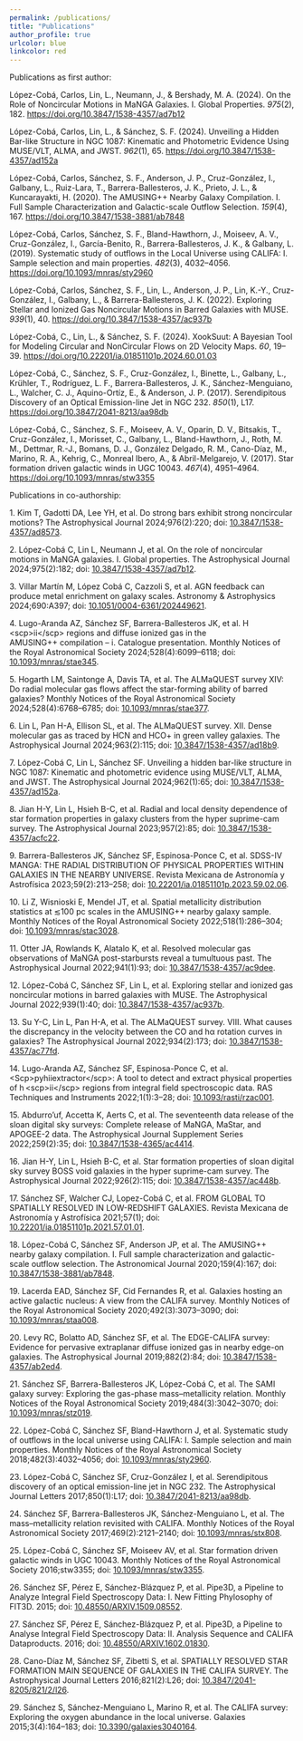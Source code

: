 ```yaml
---
permalink: /publications/
title: "Publications"
author_profile: true
urlcolor: blue
linkcolor: red
---
```


Publications as first author:

López-Cobá, Carlos, Lin, L., Neumann, J., & Bershady, M. A. (2024).
<span class="nocase">On the Role of Noncircular Motions in MaNGA
Galaxies. I. Global Properties</span>. *975*(2), 182.
<https://doi.org/10.3847/1538-4357/ad7b12>

López-Cobá, Carlos, Lin, L., & Sánchez, S. F. (2024).
<span class="nocase">Unveiling a Hidden Bar-like Structure in NGC 1087:
Kinematic and Photometric Evidence Using MUSE/VLT, ALMA, and
JWST</span>. *962*(1), 65. <https://doi.org/10.3847/1538-4357/ad152a>

López-Cobá, Carlos, Sánchez, S. F., Anderson, J. P., Cruz-González, I.,
Galbany, L., Ruiz-Lara, T., Barrera-Ballesteros, J. K., Prieto, J. L., &
Kuncarayakti, H. (2020). <span class="nocase">The AMUSING++ Nearby
Galaxy Compilation. I. Full Sample Characterization and Galactic-scale
Outflow Selection</span>. *159*(4), 167.
<https://doi.org/10.3847/1538-3881/ab7848>

López-Cobá, Carlos, Sánchez, S. F., Bland-Hawthorn, J., Moiseev, A. V.,
Cruz-González, I., Garcı́a-Benito, R., Barrera-Ballesteros, J. K., &
Galbany, L. (2019). <span class="nocase">Systematic study of outflows in
the Local Universe using CALIFA: I. Sample selection and main
properties</span>. *482*(3), 4032–4056.
<https://doi.org/10.1093/mnras/sty2960>

López-Cobá, Carlos, Sánchez, S. F., Lin, L., Anderson, J. P., Lin,
K.-Y., Cruz-González, I., Galbany, L., & Barrera-Ballesteros, J. K.
(2022). <span class="nocase">Exploring Stellar and Ionized Gas
Noncircular Motions in Barred Galaxies with MUSE</span>. *939*(1), 40.
<https://doi.org/10.3847/1538-4357/ac937b>

López-Cobá, C., Lin, L., & Sánchez, S. F. (2024).
<span class="nocase">XookSuut: A Bayesian Tool for Modeling Circular and
NonCircular Flows on 2D Velocity Maps</span>. *60*, 19–39.
<https://doi.org/10.22201/ia.01851101p.2024.60.01.03>

López-Cobá, C., Sánchez, S. F., Cruz-González, I., Binette, L., Galbany,
L., Krühler, T., Rodrı́guez, L. F., Barrera-Ballesteros, J. K.,
Sánchez-Menguiano, L., Walcher, C. J., Aquino-Ortı́z, E., & Anderson, J.
P. (2017). <span class="nocase">Serendipitous Discovery of an Optical
Emission-line Jet in NGC 232</span>. *850*(1), L17.
<https://doi.org/10.3847/2041-8213/aa98db>

López-Cobá, C., Sánchez, S. F., Moiseev, A. V., Oparin, D. V., Bitsakis,
T., Cruz-González, I., Morisset, C., Galbany, L., Bland-Hawthorn, J.,
Roth, M. M., Dettmar, R.-J., Bomans, D. J., González Delgado, R. M.,
Cano-Dı́az, M., Marino, R. A., Kehrig, C., Monreal Ibero, A., &
Abril-Melgarejo, V. (2017). <span class="nocase">Star formation driven
galactic winds in UGC 10043</span>. *467*(4), 4951–4964.
<https://doi.org/10.1093/mnras/stw3355>

Publications in co-authorship:

<span class="csl-left-margin">1.
</span><span class="csl-right-inline">Kim T, Gadotti DA, Lee YH, et al.
Do strong bars exhibit strong noncircular motions? The Astrophysical
Journal 2024;976(2):220; doi:
[10.3847/1538-4357/ad8573](https://doi.org/10.3847/1538-4357/ad8573).</span>

<span class="csl-left-margin">2.
</span><span class="csl-right-inline">López-Cobá C, Lin L, Neumann J, et
al. On the role of noncircular motions in MaNGA galaxies. I. Global
properties. The Astrophysical Journal 2024;975(2):182; doi:
[10.3847/1538-4357/ad7b12](https://doi.org/10.3847/1538-4357/ad7b12).</span>

<span class="csl-left-margin">3.
</span><span class="csl-right-inline">Villar Martín M, López Cobá C,
Cazzoli S, et al. AGN feedback can produce metal enrichment on galaxy
scales. Astronomy &amp; Astrophysics 2024;690:A397; doi:
[10.1051/0004-6361/202449621](https://doi.org/10.1051/0004-6361/202449621).</span>

<span class="csl-left-margin">4.
</span><span class="csl-right-inline">Lugo-Aranda AZ, Sánchez SF,
Barrera-Ballesteros JK, et al. H &lt;scp&gt;ii&lt;/scp&gt; regions and
diffuse ionized gas in the AMUSING++ compilation – i. Catalogue
presentation. Monthly Notices of the Royal Astronomical Society
2024;528(4):6099–6118; doi:
[10.1093/mnras/stae345](https://doi.org/10.1093/mnras/stae345).</span>

<span class="csl-left-margin">5.
</span><span class="csl-right-inline">Hogarth LM, Saintonge A, Davis TA,
et al. The ALMaQUEST survey XIV: Do radial molecular gas flows affect
the star-forming ability of barred galaxies? Monthly Notices of the
Royal Astronomical Society 2024;528(4):6768–6785; doi:
[10.1093/mnras/stae377](https://doi.org/10.1093/mnras/stae377).</span>

<span class="csl-left-margin">6.
</span><span class="csl-right-inline">Lin L, Pan H-A, Ellison SL, et al.
The ALMaQUEST survey. XII. Dense molecular gas as traced by HCN and HCO+
in green valley galaxies. The Astrophysical Journal 2024;963(2):115;
doi:
[10.3847/1538-4357/ad18b9](https://doi.org/10.3847/1538-4357/ad18b9).</span>

<span class="csl-left-margin">7.
</span><span class="csl-right-inline">López-Cobá C, Lin L, Sánchez SF.
Unveiling a hidden bar-like structure in NGC 1087: Kinematic and
photometric evidence using MUSE/VLT, ALMA, and JWST. The Astrophysical
Journal 2024;962(1):65; doi:
[10.3847/1538-4357/ad152a](https://doi.org/10.3847/1538-4357/ad152a).</span>

<span class="csl-left-margin">8.
</span><span class="csl-right-inline">Jian H-Y, Lin L, Hsieh B-C, et al.
Radial and local density dependence of star formation properties in
galaxy clusters from the hyper suprime-cam survey. The Astrophysical
Journal 2023;957(2):85; doi:
[10.3847/1538-4357/acfc22](https://doi.org/10.3847/1538-4357/acfc22).</span>

<span class="csl-left-margin">9.
</span><span class="csl-right-inline">Barrera-Ballesteros JK, Sánchez
SF, Espinosa-Ponce C, et al. SDSS-IV MANGA: THE RADIAL DISTRIBUTION OF
PHYSICAL PROPERTIES WITHIN GALAXIES IN THE NEARBY UNIVERSE. Revista
Mexicana de Astronomía y Astrofísica 2023;59(2):213–258; doi:
[10.22201/ia.01851101p.2023.59.02.06](https://doi.org/10.22201/ia.01851101p.2023.59.02.06).</span>

<span class="csl-left-margin">10.
</span><span class="csl-right-inline">Li Z, Wisnioski E, Mendel JT, et
al. Spatial metallicity distribution statistics at ≲100 pc scales in the
AMUSING++ nearby galaxy sample. Monthly Notices of the Royal
Astronomical Society 2022;518(1):286–304; doi:
[10.1093/mnras/stac3028](https://doi.org/10.1093/mnras/stac3028).</span>

<span class="csl-left-margin">11.
</span><span class="csl-right-inline">Otter JA, Rowlands K, Alatalo K,
et al. Resolved molecular gas observations of MaNGA post-starbursts
reveal a tumultuous past. The Astrophysical Journal 2022;941(1):93; doi:
[10.3847/1538-4357/ac9dee](https://doi.org/10.3847/1538-4357/ac9dee).</span>

<span class="csl-left-margin">12.
</span><span class="csl-right-inline">López-Cobá C, Sánchez SF, Lin L,
et al. Exploring stellar and ionized gas noncircular motions in barred
galaxies with MUSE. The Astrophysical Journal 2022;939(1):40; doi:
[10.3847/1538-4357/ac937b](https://doi.org/10.3847/1538-4357/ac937b).</span>

<span class="csl-left-margin">13.
</span><span class="csl-right-inline">Su Y-C, Lin L, Pan H-A, et al. The
ALMaQUEST survey. VIII. What causes the discrepancy in the velocity
between the CO and hα rotation curves in galaxies? The Astrophysical
Journal 2022;934(2):173; doi:
[10.3847/1538-4357/ac77fd](https://doi.org/10.3847/1538-4357/ac77fd).</span>

<span class="csl-left-margin">14.
</span><span class="csl-right-inline">Lugo-Aranda AZ, Sánchez SF,
Espinosa-Ponce C, et al. &lt;Scp&gt;pyhiiextractor&lt;/scp&gt;: A tool
to detect and extract physical properties of h &lt;scp&gt;ii&lt;/scp&gt;
regions from integral field spectroscopic data. RAS Techniques and
Instruments 2022;1(1):3–28; doi:
[10.1093/rasti/rzac001](https://doi.org/10.1093/rasti/rzac001).</span>

<span class="csl-left-margin">15.
</span><span class="csl-right-inline">Abdurro’uf, Accetta K, Aerts C, et
al. The seventeenth data release of the sloan digital sky surveys:
Complete release of MaNGA, MaStar, and APOGEE-2 data. The Astrophysical
Journal Supplement Series 2022;259(2):35; doi:
[10.3847/1538-4365/ac4414](https://doi.org/10.3847/1538-4365/ac4414).</span>

<span class="csl-left-margin">16.
</span><span class="csl-right-inline">Jian H-Y, Lin L, Hsieh B-C, et al.
Star formation properties of sloan digital sky survey BOSS void galaxies
in the hyper suprime-cam survey. The Astrophysical Journal
2022;926(2):115; doi:
[10.3847/1538-4357/ac448b](https://doi.org/10.3847/1538-4357/ac448b).</span>

<span class="csl-left-margin">17.
</span><span class="csl-right-inline">Sánchez SF, Walcher CJ, Lopez-Cobá
C, et al. FROM GLOBAL TO SPATIALLY RESOLVED IN LOW-REDSHIFT GALAXIES.
Revista Mexicana de Astronomía y Astrofísica 2021;57(1); doi:
[10.22201/ia.01851101p.2021.57.01.01](https://doi.org/10.22201/ia.01851101p.2021.57.01.01).</span>

<span class="csl-left-margin">18.
</span><span class="csl-right-inline">López-Cobá C, Sánchez SF, Anderson
JP, et al. The AMUSING++ nearby galaxy compilation. I. Full sample
characterization and galactic-scale outflow selection. The Astronomical
Journal 2020;159(4):167; doi:
[10.3847/1538-3881/ab7848](https://doi.org/10.3847/1538-3881/ab7848).</span>

<span class="csl-left-margin">19.
</span><span class="csl-right-inline">Lacerda EAD, Sánchez SF, Cid
Fernandes R, et al. Galaxies hosting an active galactic nucleus: A view
from the CALIFA survey. Monthly Notices of the Royal Astronomical
Society 2020;492(3):3073–3090; doi:
[10.1093/mnras/staa008](https://doi.org/10.1093/mnras/staa008).</span>

<span class="csl-left-margin">20.
</span><span class="csl-right-inline">Levy RC, Bolatto AD, Sánchez SF,
et al. The EDGE-CALIFA survey: Evidence for pervasive extraplanar
diffuse ionized gas in nearby edge-on galaxies. The Astrophysical
Journal 2019;882(2):84; doi:
[10.3847/1538-4357/ab2ed4](https://doi.org/10.3847/1538-4357/ab2ed4).</span>

<span class="csl-left-margin">21.
</span><span class="csl-right-inline">Sánchez SF, Barrera-Ballesteros
JK, López-Cobá C, et al. The SAMI galaxy survey: Exploring the gas-phase
mass–metallicity relation. Monthly Notices of the Royal Astronomical
Society 2019;484(3):3042–3070; doi:
[10.1093/mnras/stz019](https://doi.org/10.1093/mnras/stz019).</span>

<span class="csl-left-margin">22.
</span><span class="csl-right-inline">López-Cobá C, Sánchez SF,
Bland-Hawthorn J, et al. Systematic study of outflows in the local
universe using CALIFA: I. Sample selection and main properties. Monthly
Notices of the Royal Astronomical Society 2018;482(3):4032–4056; doi:
[10.1093/mnras/sty2960](https://doi.org/10.1093/mnras/sty2960).</span>

<span class="csl-left-margin">23.
</span><span class="csl-right-inline">López-Cobá C, Sánchez SF,
Cruz-González I, et al. Serendipitous discovery of an optical
emission-line jet in NGC 232. The Astrophysical Journal Letters
2017;850(1):L17; doi:
[10.3847/2041-8213/aa98db](https://doi.org/10.3847/2041-8213/aa98db).</span>

<span class="csl-left-margin">24.
</span><span class="csl-right-inline">Sánchez SF, Barrera-Ballesteros
JK, Sánchez-Menguiano L, et al. The mass–metallicity relation revisited
with CALIFA. Monthly Notices of the Royal Astronomical Society
2017;469(2):2121–2140; doi:
[10.1093/mnras/stx808](https://doi.org/10.1093/mnras/stx808).</span>

<span class="csl-left-margin">25.
</span><span class="csl-right-inline">López-Cobá C, Sánchez SF, Moiseev
AV, et al. Star formation driven galactic winds in UGC 10043. Monthly
Notices of the Royal Astronomical Society 2016;stw3355; doi:
[10.1093/mnras/stw3355](https://doi.org/10.1093/mnras/stw3355).</span>

<span class="csl-left-margin">26.
</span><span class="csl-right-inline">Sánchez SF, Pérez E,
Sánchez-Blázquez P, et al. Pipe3D, a Pipeline to Analyze Integral Field
Spectroscopy Data: I. New Fitting Phylosophy of FIT3D. 2015; doi:
[10.48550/ARXIV.1509.08552](https://doi.org/10.48550/ARXIV.1509.08552).</span>

<span class="csl-left-margin">27.
</span><span class="csl-right-inline">Sánchez SF, Pérez E,
Sánchez-Blázquez P, et al. Pipe3D, a Pipeline to Analyse Integral Field
Spectroscopy Data: II. Analysis Sequence and CALIFA Dataproducts. 2016;
doi:
[10.48550/ARXIV.1602.01830](https://doi.org/10.48550/ARXIV.1602.01830).</span>

<span class="csl-left-margin">28.
</span><span class="csl-right-inline">Cano-Díaz M, Sánchez SF, Zibetti
S, et al. SPATIALLY RESOLVED STAR FORMATION MAIN SEQUENCE OF GALAXIES IN
THE CALIFA SURVEY. The Astrophysical Journal Letters 2016;821(2):L26;
doi:
[10.3847/2041-8205/821/2/l26](https://doi.org/10.3847/2041-8205/821/2/l26).</span>

<span class="csl-left-margin">29.
</span><span class="csl-right-inline">Sánchez S, Sánchez-Menguiano L,
Marino R, et al. The CALIFA survey: Exploring the oxygen abundance in
the local universe. Galaxies 2015;3(4):164–183; doi:
[10.3390/galaxies3040164](https://doi.org/10.3390/galaxies3040164).</span>
